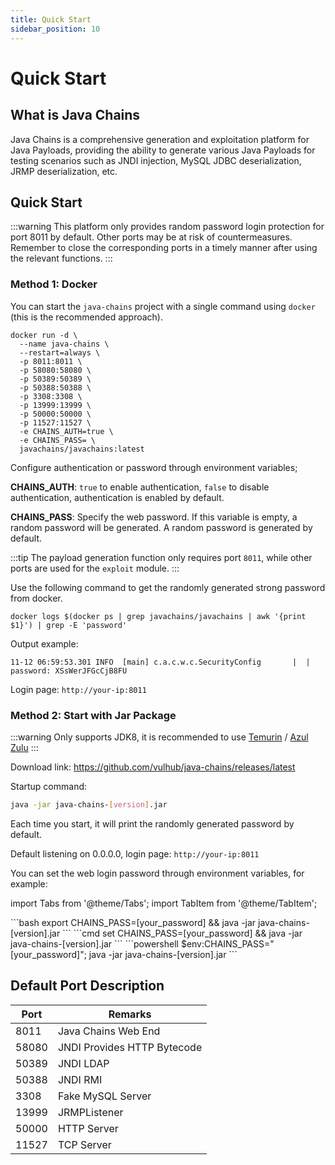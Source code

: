 ```yaml
---
title: Quick Start
sidebar_position: 10
---
```


# Quick Start

## What is Java Chains

Java Chains is a comprehensive generation and exploitation platform for Java Payloads, providing the ability to generate various Java Payloads for testing scenarios such as JNDI injection, MySQL JDBC deserialization, JRMP deserialization, etc.

## Quick Start

:::warning
This platform only provides random password login protection for port 8011 by default. Other ports may be at risk of countermeasures. Remember to close the corresponding ports in a timely manner after using the relevant functions.
:::

### Method 1: Docker

You can start the `java-chains` project with a single command using `docker` (this is the recommended approach).

```shell
docker run -d \
  --name java-chains \
  --restart=always \
  -p 8011:8011 \
  -p 58080:58080 \
  -p 50389:50389 \
  -p 50388:50388 \
  -p 3308:3308 \
  -p 13999:13999 \
  -p 50000:50000 \
  -p 11527:11527 \
  -e CHAINS_AUTH=true \
  -e CHAINS_PASS= \
  javachains/javachains:latest
```

Configure authentication or password through environment variables;

**CHAINS_AUTH**: `true` to enable authentication, `false` to disable authentication, authentication is enabled by default.

**CHAINS_PASS**: Specify the web password. If this variable is empty, a random password will be generated. A random password is generated by default.

:::tip
The payload generation function only requires port `8011`, while other ports are used for the `exploit` module.
:::

Use the following command to get the randomly generated strong password from docker.

```shell
docker logs $(docker ps | grep javachains/javachains | awk '{print $1}') | grep -E 'password'
```

Output example:

```text
11-12 06:59:53.301 INFO  [main] c.a.c.w.c.SecurityConfig       |  | password: XSsWerJFGcCjB8FU
```

Login page: `http://your-ip:8011`

### Method 2: Start with Jar Package

:::warning
Only supports JDK8, it is recommended to use [Temurin](https://adoptium.net/temurin/releases/?version=8&package=jdk) / [Azul Zulu](https://www.azul.com/downloads/?version=java-8-lts&package=jdk#zulu)
:::

Download link: https://github.com/vulhub/java-chains/releases/latest

Startup command:

```bash
java -jar java-chains-[version].jar
```

Each time you start, it will print the randomly generated password by default.

Default listening on 0.0.0.0, login page: `http://your-ip:8011`

You can set the web login password through environment variables, for example:

import Tabs from '@theme/Tabs';
import TabItem from '@theme/TabItem';

<Tabs>
  <TabItem value="bash" label="Bash">
```bash
export CHAINS_PASS=[your_password] && java -jar java-chains-[version].jar
```
  </TabItem>
  <TabItem value="cmd" label="Cmd">
```cmd
set CHAINS_PASS=[your_password] && java -jar java-chains-[version].jar
```
  </TabItem>
  <TabItem value="ps" label="Powershell">
```powershell
$env:CHAINS_PASS="[your_password]"; java -jar java-chains-[version].jar
```
  </TabItem>
</Tabs>

## Default Port Description

| Port    | Remarks                |
|-------|-------------------|
| 8011  | Java Chains Web End  |
| 58080 | JNDI Provides HTTP Bytecode  |
| 50389 | JNDI LDAP         |
| 50388 | JNDI RMI          |
| 3308  | Fake MySQL Server |
| 13999 | JRMPListener      |
| 50000 | HTTP Server       |
| 11527 | TCP Server        |